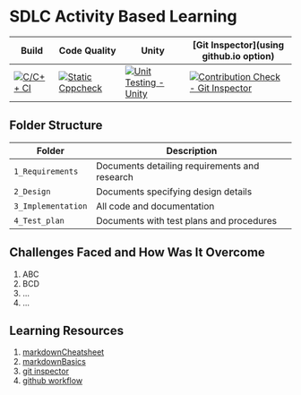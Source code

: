 # SDLC Activity Based Learning

| Build                                                                                                                                                             | Code Quality                                                                                                                                                                   | Unity                                                                                                                                                                         | [Git Inspector](using github.io option)                                                                                                                                                                   |
|-------------------------------------------------------------------------------------------------------------------------------------------------------------------|--------------------------------------------------------------------------------------------------------------------------------------------------------------------------------|-------------------------------------------------------------------------------------------------------------------------------------------------------------------------------|-----------------------------------------------------------------------------------------------------------------------------------------------------------------------------------------------------------|
| [![C/C++ CI](https://github.com/256018/MiniProject_C/actions/workflows/c-cpp.yml/badge.svg)](https://github.com/256018/MiniProject_C/actions/workflows/c-cpp.yml) | [![Static Cppcheck](https://github.com/256018/MiniProject_C/actions/workflows/cppcheck.yml/badge.svg)](https://github.com/256018/MiniProject_C/actions/workflows/cppcheck.yml) | [![Unit Testing - Unity](https://github.com/256018/MiniProject_C/actions/workflows/unity.yml/badge.svg)](https://github.com/256018/MiniProject_C/actions/workflows/unity.yml) | [![Contribution Check - Git Inspector](https://github.com/256018/MiniProject_C/actions/workflows/gitinspector.yml/badge.svg)](https://github.com/256018/MiniProject_C/actions/workflows/gitinspector.yml) |


## Folder Structure
Folder             | Description
-------------------| -----------------------------------------
`1_Requirements`   | Documents detailing requirements and research
`2_Design`         | Documents specifying design details
`3_Implementation` | All code and documentation
`4_Test_plan`      | Documents with test plans and procedures
   

## Challenges Faced and How Was It Overcome

1. ABC
2. BCD
3. ...
4. ...

## Learning Resources
1. [markdownCheatsheet](https://github.com/adam-p/markdown-here/wiki/Markdown-Cheatsheet)
2. [markdownBasics](https://guides.github.com/features/mastering-markdown/)
3. [git inspector](https://github.com/ejwa/gitinspector.git)
4. [github workflow](https://docs.github.com/en/actions/learn-github-action)

